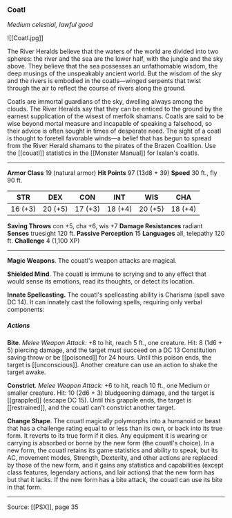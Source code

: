 ### Coatl
_Medium celestial, lawful good_

![[Coatl.jpg]]

The River Heralds believe that the waters of the world are divided into two spheres: the river and the sea are the lower half, with the jungle and the sky above. They believe that the sea possesses an unfathomable wisdom, the deep musings of the unspeakably ancient world. But the wisdom of the sky and the rivers is embodied in the coatls—winged serpents that twist through the air to reflect the course of rivers along the ground.

Coatls are immortal guardians of the sky, dwelling always among the clouds. The River Heralds say that they can be enticed to the ground by the earnest supplication of the wisest of merfolk shamans. Coatls are said to be wise beyond mortal measure and incapable of speaking a falsehood, so their advice is often sought in times of desperate need. The sight of a coatl is thought to foretell favorable winds—a belief that has begun to spread from the River Herald shamans to the pirates of the Brazen Coalition. Use the [[couatl]] statistics in the [[Monster Manual]] for Ixalan's coatls.



---

**Armor Class** 19 (natural armor)
**Hit Points** 97 (13d8 + 39)
**Speed** 30 ft., fly 90 ft.

| STR     | DEX     | CON     | INT     | WIS     | CHA     |
|---------|---------|---------|---------|---------|---------|
| 16 (+3) | 20 (+5) | 17 (+3) | 18 (+4) | 20 (+5) | 18 (+4) |

**Saving Throws** con +5, cha +6, wis +7
**Damage Resistances** radiant
**Senses** truesight 120 ft.
**Passive Perception** 15
**Languages** all, telepathy 120 ft.
**Challenge** 4 (1,100 XP)

---

**Magic Weapons**. The couatl's weapon attacks are magical.

**Shielded Mind**. The couatl is immune to scrying and to any effect that would sense its emotions, read its thoughts, or detect its location.

**Innate Spellcasting.** The couatl's spellcasting ability is Charisma (spell save DC 14). It can innately cast the following spells, requiring only verbal components:

##### Actions
**Bite**. _Melee Weapon Attack:_ +8 to hit, reach 5 ft., one creature. Hit: 8 (1d6 + 5) piercing damage, and the target must succeed on a DC 13 Constitution saving throw or be [[poisoned]] for 24 hours. Until this poison ends, the target is [[unconscious]]. Another creature can use an action to shake the target awake.

**Constrict**. _Melee Weapon Attack:_ +6 to hit, reach 10 ft., one Medium or smaller creature. Hit: 10 (2d6 + 3) bludgeoning damage, and the target is [[grappled]] (escape DC 15). Until this grapple ends, the target is [[restrained]], and the couatl can't constrict another target.

**Change Shape**. The couatl magically polymorphs into a humanoid or beast that has a challenge rating equal to or less than its own, or back into its true form. It reverts to its true form if it dies. Any equipment it is wearing or carrying is absorbed or borne by the new form (the couatl's choice). In a new form, the couatl retains its game statistics and ability to speak, but its AC, movement modes, Strength, Dexterity, and other actions are replaced by those of the new form, and it gains any statistics and capabilities (except class features, legendary actions, and lair actions) that the new form has but that it lacks. If the new form has a bite attack, the couatl can use its bite in that form.


---

Source: [[PSX]], page 35